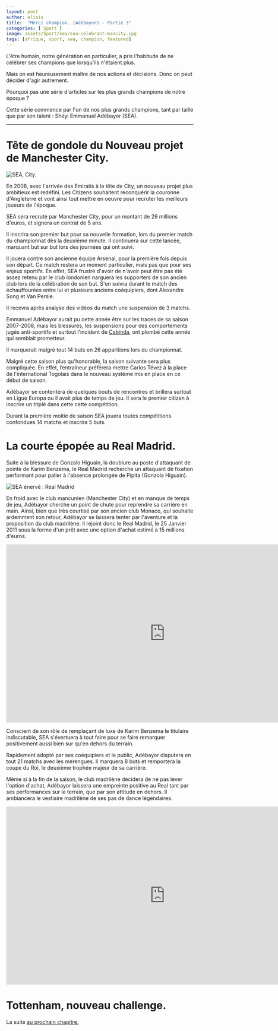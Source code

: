 ```yaml
---
layout: post
author: elisis
title:  "Merci champion. (Adébayor) - Partie 3"
categories: [ Sport ]
image: assets/Sport/sea/sea-celebrant-mancity.jpg
tags: [afrique, sport, sea, champion, featured]
---
```


L'être humain, notre génération en particulier, a pris l'habitude de ne célébrer ses champions que lorsqu'ils n'étaient plus.

Mais on est heureusement maître de nos actions et décisions. Donc on peut décider d'agir autrement.

Pourquoi pas une série d'articles sur les plus grands champions de notre époque ?

Cette série commence par l'un de nos plus grands champions, tant par taille que par son talent : Shéyi Emmanuel Adébayor (SEA).

--- 

# Tête de gondole du Nouveau projet de Manchester City.

![SEA, City.](/assets/Sport/sea/sea-city.jpg)

En 2008, avec l'arrivée des Emiratis à la tête de City, un nouveau projet plus ambitieux est redéfini. Les Citizens souhaitent reconquérir la couronne d'Angleterre et vont ainsi tout mettre en oeuvre pour recruter les meilleurs joueurs de l'époque.

SEA sera recruté par Manchester City, pour un montant de 29 millions d'euros, et signera un contrat de 5 ans. 

Il inscrira son premier but pour sa nouvelle formation, lors du premier match du championnat dès la deuxième minute. Il continuera sur cette lancée, marquant but sur but lors des journées qui ont suivi.

Il jouera contre son ancienne équipe Arsenal, pour la première fois depuis son départ. Ce match restera un moment particulier, mais pas que pour ses enjeux sportifs. En effet, SEA frustré d'avoir de n'avoir peut être pas été assez retenu par le club londonien narguera les supporters de son ancien club lors de la célébration de son but. S'en suivra durant le match des échauffourées entre lui et plusieurs anciens coéquipiers, dont Alexandre Song et Van Persie.  

Il recevra après analyse des vidéos du match une suspension de 3 matchs. 

Emmanuel Adébayor aurait pu cette année être sur les traces de sa saison 2007-2008, mais les blessures, les suspensions pour des comportements jugés anti-sportifs et surtout l'incident de [Cabinda](https://www.rfi.fr/fr/afrique/20200108-drame-cabinda-10-ans-attaque-equipe-togo), ont plombé cette année qui semblait prometteur. 

Il marquerait malgré tout 14 buts en 26 apparitions lors du championnat. 

Malgré cette saison plus qu'honorable, la saison suivante sera plus compliquée. En effet, l’entraîneur préférera mettre Carlos Tévez à la place de l'international Togolais dans le nouveau système mis en place en ce début de saison. 

Adébayor se contentera de quelques bouts de rencontres et brillera surtout en Ligue Europa ou il avait plus de temps de jeu. Il sera le premier citizen à inscrire un triplé dans cette cette compétition. 

Durant la première moitié de saison SEA jouera toutes compétitions confondues 14 matchs et inscrira 5 buts.

# La courte épopée au Real Madrid.

Suite à la blessure de Gonzalo Higuain, la doublure au poste d'attaquant de pointe de Karim Benzema, le Real Madrid recherche un attaquant de fixation performant pour palier à l'absence prolongée de Pipita (Gonzola Higuain). 

![SEA énervé : Real Madrid](/assets/Sport/sea/sea-real-madrid-2.jpg)

En froid avec le club mancunien (Manchester City) et en manque de temps de jeu, Adébayor cherche un point de chute pour reprendre sa carrière en main. Ainsi, bien que très courtisé par son ancien club Monaco, qui souhaite ardemment son retour, Adébayor se laissera tenter par l'aventure et la proposition du club madrilène. Il rejoint donc le Real Madrid, le 25 Janvier 2011 sous la forme d'un prêt avec une option d'achat estimé à 15 millions d'euros. 

<iframe width="853" height="480" src="https://www.youtube.com/embed/BCTyFSa8ugA" frameborder="0" allow="accelerometer; autoplay; encrypted-media; gyroscope; picture-in-picture" allowfullscreen></iframe>

Conscient de son rôle de remplaçant de luxe de Karim Benzema le titulaire indiscutable, SEA s'évertuera à tout faire pour se faire remarquer positivement aussi bien sur qu'en dehors du terrain.

Rapidement adopté par ses coéquipiers et le public, Adébayor disputera en tout 21 matchs avec les merengues. Il marquera 8 buts et remportera la coupe du Roi, le deuxième trophée majeur de sa carrière.

Même si à la fin de la saison, le club madrilène décidera de ne pas lever l'option d'achat, Adébayor laissera une empreinte positive au Real tant par ses performances sur le terrain, que par son attitude en dehors. Il ambiancera le vestiaire madrilène de ses pas de dance légendaires.

<iframe width="853" height="480" src="https://www.youtube.com/embed/7qsLY44AQu0" frameborder="0" allow="accelerometer; autoplay; encrypted-media; gyroscope; picture-in-picture" allowfullscreen></iframe>

# Tottenham, nouveau challenge.

La suite [au prochain chapitre.](/tags.html#sea)


